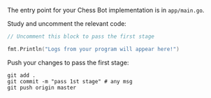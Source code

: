 The entry point for your Chess Bot implementation is in `app/main.go`.

Study and uncomment the relevant code: 

```go
// Uncomment this block to pass the first stage

fmt.Println("Logs from your program will appear here!")
```

Push your changes to pass the first stage:

```
git add .
git commit -m "pass 1st stage" # any msg
git push origin master
```
